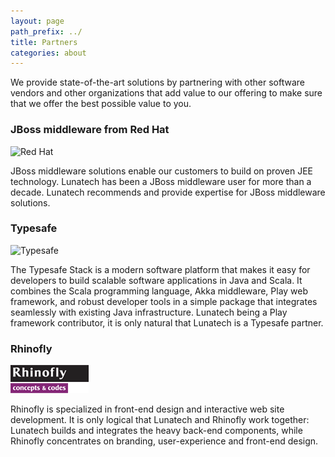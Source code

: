```yaml
---
layout: page
path_prefix: ../
title: Partners
categories: about
---
```


We provide state-of-the-art solutions by partnering with other software vendors and other organizations that add value to our offering to make sure that we offer the best possible value to you.

### JBoss middleware from Red Hat

![Red Hat](images/red-hat.png)
			
JBoss middleware solutions enable our customers to build on proven JEE technology. Lunatech has been a JBoss middleware user for more than a decade. Lunatech recommends and provide expertise for JBoss middleware solutions.

### Typesafe

![Typesafe](images/typesafe.png)
			
The Typesafe Stack is a modern software platform that makes it easy for developers to build scalable software applications in Java and Scala. It combines the Scala programming language, Akka middleware, Play web framework, and robust developer tools in a simple package that integrates seamlessly with existing Java infrastructure. Lunatech being a Play framework contributor, it is only natural that Lunatech is a Typesafe partner.

### Rhinofly

![Rhinofly](images/rhinofly.png)
			
Rhinofly is specialized in front-end design and interactive web site development. It is only logical that Lunatech and Rhinofly work together: Lunatech builds and integrates the heavy back-end components, while Rhinofly concentrates on branding, user-experience and front-end design.
